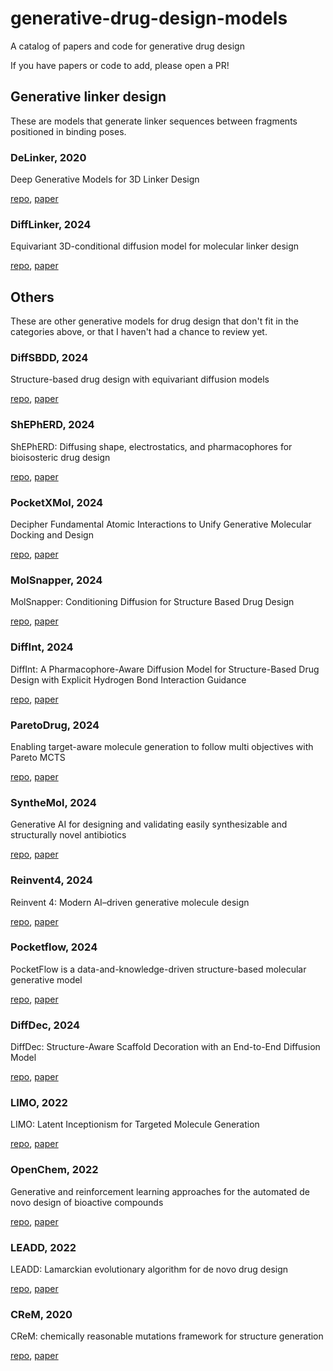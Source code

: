 # generative-drug-design-models

A catalog of papers and code for generative drug design

If you have papers or code to add, please open a PR!

## Generative linker design

These are models that generate linker sequences between fragments positioned in binding poses.

### DeLinker, 2020

Deep Generative Models for 3D Linker Design

[repo](https://github.com/oxpig/DeLinker), [paper](https://pubs.acs.org/doi/10.1021/acs.jcim.9b01120)

### DiffLinker, 2024

Equivariant 3D-conditional diffusion model for molecular linker design

[repo](https://github.com/igashov/DiffLinker), [paper](https://www.nature.com/articles/s42256-024-00815-9)

## Others

These are other generative models for drug design that don't fit in the categories above, or that I haven't had a chance to review yet.

### DiffSBDD, 2024

Structure-based drug design with equivariant diffusion models

[repo](https://github.com/arneschneuing/DiffSBDD), [paper](https://www.nature.com/articles/s43588-024-00737-x)

### ShEPhERD, 2024

ShEPhERD: Diffusing shape, electrostatics, and pharmacophores for bioisosteric drug design

[repo](https://github.com/coleygroup/shepherd), [paper](https://arxiv.org/pdf/2411.04130)

### PocketXMol, 2024

Decipher Fundamental Atomic Interactions to Unify Generative Molecular Docking and Design

[repo](https://github.com/pengxingang/PocketXMol), [paper](https://www.biorxiv.org/content/10.1101/2024.10.17.618827v1)

### MolSnapper, 2024

MolSnapper: Conditioning Diffusion for Structure Based Drug Design

[repo](https://github.com/oxpig/MolSnapper), [paper](https://www.biorxiv.org/content/10.1101/2024.03.28.586278v2)

### DiffInt, 2024

DiffInt: A Pharmacophore-Aware Diffusion Model for Structure-Based Drug Design with Explicit Hydrogen Bond Interaction Guidance

[repo](https://github.com/sekijima-lab/DiffInt), [paper](https://chemrxiv.org/engage/chemrxiv/article-details/66a70a1301103d79c51b3220)

### ParetoDrug, 2024

Enabling target-aware molecule generation to follow multi objectives with Pareto MCTS

[repo](https://github.com/CNDOTA/ParetoDrug), [paper](https://www.nature.com/articles/s42003-024-06746-w)

### SyntheMol, 2024

Generative AI for designing and validating easily synthesizable and structurally novel antibiotics

[repo](https://github.com/swansonk14/SyntheMol), [paper](https://www.nature.com/articles/s42256-024-00809-7)

### Reinvent4, 2024

Reinvent 4: Modern AI–driven generative molecule design

[repo](https://github.com/MolecularAI/REINVENT4), [paper](https://link.springer.com/article/10.1186/s13321-024-00812-5)

### Pocketflow, 2024

PocketFlow is a data-and-knowledge-driven structure-based molecular generative model

[repo](https://github.com/Saoge123/PocketFlow), [paper](https://www.nature.com/articles/s42256-024-00808-8)

### DiffDec, 2024

DiffDec: Structure-Aware Scaffold Decoration with an End-to-End Diffusion Model

[repo](https://github.com/biomed-AI/DiffDec), [paper](https://pubs.acs.org/doi/10.1021/acs.jcim.3c01466)

### LIMO, 2022

LIMO: Latent Inceptionism for Targeted Molecule Generation

[repo](https://github.com/Rose-STL-Lab/LIMO), [paper](https://pmc.ncbi.nlm.nih.gov/articles/PMC9527083/)

### OpenChem, 2022

Generative and reinforcement learning approaches for the automated de novo design of bioactive compounds

[repo](https://github.com/Mariewelt/OpenChem), [paper](https://www.nature.com/articles/s42004-022-00733-0)

### LEADD, 2022

LEADD: Lamarckian evolutionary algorithm for de novo drug design

[repo](https://github.com/UAMCAntwerpen/LEADD), [paper](https://jcheminf.biomedcentral.com/articles/10.1186/s13321-022-00582-y)

### CReM, 2020

CReM: chemically reasonable mutations framework for structure generation

[repo](https://github.com/DrrDom/crem), [paper](https://jcheminf.biomedcentral.com/articles/10.1186/s13321-020-00431-w)
